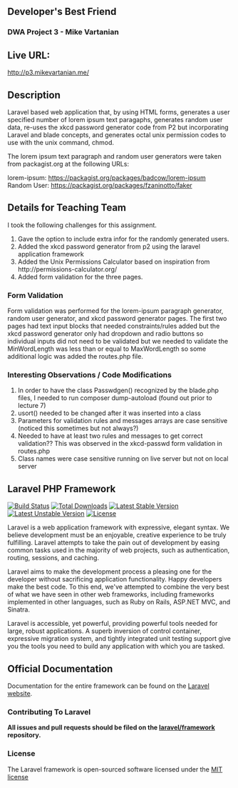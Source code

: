 ## Developer's Best Friend
### DWA Project 3 - Mike Vartanian

## Live URL:
<http://p3.mikevartanian.me/>

## Description
Laravel based web application that, by using HTML forms, generates a user specified number of lorem ipsum text paragaphs, generates
random user data, re-uses the xkcd password generator code from P2 but incorporating Laravel and blade concepts, and generates octal unix
permission codes to use with the unix command, chmod.

The lorem ipsum text paragraph and random user generators were taken from packagist.org at the following URLs:

lorem-ipsum: https://packagist.org/packages/badcow/lorem-ipsum<br>
Random User: https://packagist.org/packages/fzaninotto/faker

## Details for Teaching Team
I took the following challenges for this assignment.
<ol>
	<li>Gave the option to include extra infor for the randomly generated users.</li>
	<li>Added the xkcd password generator from p2 using the laravel application framework</li>
	<li>Added the Unix Permissions Calculator based on inspiration from http://permissions-calculator.org/</li>
	<li>Added form validation for the three pages.</li>
</ol>

### Form Validation
Form validation was performed for the lorem-ipsum paragraph generator, random user generator, and xkcd password generator pages. The first two pages
had text input blocks that needed constraints/rules added but the xkcd password generator only had dropdown and radio buttons so individual inputs
did not need to be validated but we needed to validate the MinWordLength was less than or equal to MaxWordLength so some additional logic was added
the routes.php file.

### Interesting Observations / Code Modifications
1. In order to have the class Passwdgen() recognized by the blade.php files, I needed to run composer dump-autoload (found out prior to lecture 7)
2. usort() needed to be changed after it was inserted into a class
3. Parameters for validation rules and messages arrays are case sensitive (noticed this sometimes but not always?)
4. Needed to have at least two rules and messages to get correct validation?? This was observed in the xkcd-passwd form validation in routes.php
5. Class names were case sensitive running on live server but not on local server

## Laravel PHP Framework

[![Build Status](https://travis-ci.org/laravel/framework.svg)](https://travis-ci.org/laravel/framework)
[![Total Downloads](https://poser.pugx.org/laravel/framework/downloads.svg)](https://packagist.org/packages/laravel/framework)
[![Latest Stable Version](https://poser.pugx.org/laravel/framework/v/stable.svg)](https://packagist.org/packages/laravel/framework)
[![Latest Unstable Version](https://poser.pugx.org/laravel/framework/v/unstable.svg)](https://packagist.org/packages/laravel/framework)
[![License](https://poser.pugx.org/laravel/framework/license.svg)](https://packagist.org/packages/laravel/framework)

Laravel is a web application framework with expressive, elegant syntax. We believe development must be an enjoyable, creative experience to be truly fulfilling. Laravel attempts to take the pain out of development by easing common tasks used in the majority of web projects, such as authentication, routing, sessions, and caching.

Laravel aims to make the development process a pleasing one for the developer without sacrificing application functionality. Happy developers make the best code. To this end, we've attempted to combine the very best of what we have seen in other web frameworks, including frameworks implemented in other languages, such as Ruby on Rails, ASP.NET MVC, and Sinatra.

Laravel is accessible, yet powerful, providing powerful tools needed for large, robust applications. A superb inversion of control container, expressive migration system, and tightly integrated unit testing support give you the tools you need to build any application with which you are tasked.

## Official Documentation

Documentation for the entire framework can be found on the [Laravel website](http://laravel.com/docs).

### Contributing To Laravel

**All issues and pull requests should be filed on the [laravel/framework](http://github.com/laravel/framework) repository.**

### License

The Laravel framework is open-sourced software licensed under the [MIT license](http://opensource.org/licenses/MIT)
